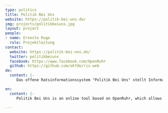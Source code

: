 ```yaml
---
type: politics
title: Politik Bei Uns
website: https://politik-bei-uns.de/
img: projects/politikbeiuns.jpg
layout: project
people:
- name: Ernesto Ruge
  role: Projektleitung
contact:
  website: https://politik-bei-uns.de/
  twitter: politikbeiuns
  facebook: https://www.facebook.com/OpenRuhr
  github: https://github.com/okfde/ris-web
de:
  content: |-
     Das offene Ratsinformationssystem "Politik Bei Uns" stellt Informationen und Vorgänge aus Rat und Verwaltung nutzerfreundlich dar, damit Bürgerinnen und Bürger politische Entscheidungen nachvollziehen können und so frühzeitig mitbestimmen können. Es greift aktuelle Entwicklungen auf (mobiles Web, Big Data, offene Schnittstellen, OpenData, eGoverment, OpenSource, Datenjournalismus und hyperlokale / personifizierte Informationssysteme). Es stellt als eine Art Datenmarktplatz Rats- und Verwaltungsdaten Drittentwicklern zur Verfügung, so dass sie ohne großen Aufwand weitere Applikationen bauen können. Neben der Politik, der Zivilgesellschaft und den Journalisten profitiert auch die Wissenschaft von strukturierten und somit analysierbaren Daten.

en:
  content: |-
     Politik Bei Uns is an online tool based on OpenRuhr, which allows citizens from all over Germany to easily and transparently access local politcs data to better understand political decision-making in their surrounding. The tool aims to facilitate political participation and engagement by drawing on current technologies (Mobile Web, Big Data, Open Access, Open Data, eGovernment, Open Source, Data Journalism, and hyperlocal / personified information systems). As a data market place it offers third party developers administration data to build new applications. Politicians, civil society members, journalists, and also scientists can profit from this structured and analytic data.

---
```

